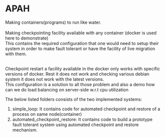 # APAH
Making containers(programs) to run like water.<br><br>
Making checkpointing facility available with any container (docker is used here to demonstrate)<br>
This contains the required configuration that one would need to setup their system in order to make fault tolerant or have the facility of live migration with them.<br><br>

Checkpoint restart a facility available in the docker only works with specific versions of docker. Rest it does not work and checking various debian system it does not work with the latest versions.<br>
This configuration is a solution to all those problem and also a demo how can we do load balancing on server-side w.r.t cpu utilization

The below listed folders consists of the two implemented systems:
1. simple_loop: It contains code for automated checkpoint and restore of a process on same node(container)
2. automated_checkpoint_restore: It contains code to build a prototype fault tolerant system using automated checkpoint and restore mechanism.

